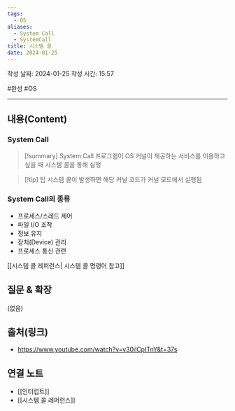 ```yaml
---
tags:
  - OS
aliases:
  - System Call
  - SystemCall
title: 시스템 콜
date: 2024-01-25
---
```

작성 날짜: 2024-01-25
작성 시간: 15:57

#완성 #OS 

----
## 내용(Content)
### System Call
>[!summary] System Call
>프로그램이 OS 커널이 제공하는 서비스를 이용하고 싶을 때 시스템 콜을 통해 실행

>[!tip] 팁
>시스템 콜이 발생하면 해당 커널 코드가 커널 모드에서 실행됨
### System Call의 종류
- 프로세스/스레드 제어
- 파일 I/O 조작
- 정보 유지
- 장치(Device) 관리
- 프로세스 통신 관련

[[시스템 콜 레퍼런스| 시스템 콜 명령어 참고]] 
## 질문 & 확장

(없음)

## 출처(링크)
- https://www.youtube.com/watch?v=v30ilCpITnY&t=37s

## 연결 노트
- [[인터럽트]]
- [[시스템 콜 레퍼런스]]









